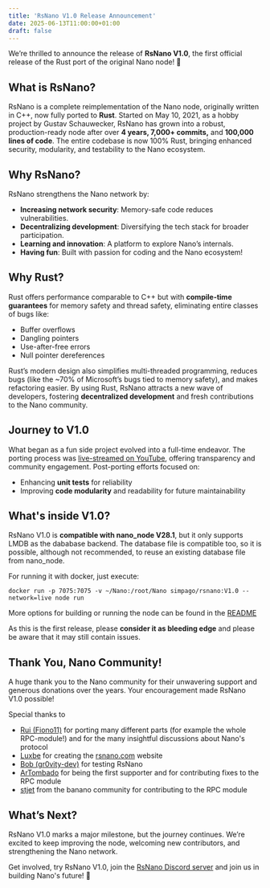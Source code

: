 ```yaml
---
title: 'RsNano V1.0 Release Announcement'
date: 2025-06-13T11:00:00+01:00
draft: false
---
```


We’re thrilled to announce the release of **RsNano V1.0**, the first official release of the Rust port of the original Nano node! 🎉

## What is RsNano?
RsNano is a complete reimplementation of the Nano node, originally written in C++, now fully ported to **Rust**. Started on May 10, 2021, as a hobby project by Gustav Schauwecker, RsNano has grown into a robust, production-ready node after over **4 years, 7,000+ commits,** and **100,000 lines of code**. The entire codebase is now 100% Rust, bringing enhanced security, modularity, and testability to the Nano ecosystem.

## Why RsNano?
RsNano strengthens the Nano network by:  
- **Increasing network security**: Memory-safe code reduces vulnerabilities.
- **Decentralizing development**: Diversifying the tech stack for broader participation.
- **Learning and innovation**: A platform to explore Nano’s internals.
- **Having fun**: Built with passion for coding and the Nano ecosystem!

## Why Rust?
Rust offers performance comparable to C++ but with **compile-time guarantees** for memory safety and thread safety, eliminating entire classes of bugs like:

- Buffer overflows
- Dangling pointers
- Use-after-free errors
- Null pointer dereferences

Rust’s modern design also simplifies multi-threaded programming, reduces bugs (like the ~70% of Microsoft’s bugs tied to memory safety), and makes refactoring easier. By using Rust, RsNano attracts a new wave of developers, fostering **decentralized development** and fresh contributions to the Nano community.

## Journey to V1.0

What began as a fun side project evolved into a full-time endeavor. The porting process was [live-streamed on YouTube](https://youtube.com/@gschauwecker), offering transparency and community engagement. Post-porting efforts focused on:

- Enhancing **unit tests** for reliability
- Improving **code modularity** and readability for future maintainability

## What's inside V1.0?
RsNano V1.0 is **compatible with nano_node V28.1**, but it only supports LMDB as the dababase backend. The database file is compatible too, so it is possible, although not recommended, to reuse an existing database file from nano_node.

For running it with docker, just execute:

```
docker run -p 7075:7075 -v ~/Nano:/root/Nano simpago/rsnano:V1.0 --network=live node run
```

More options for building or running the node can be found in the [README](https://github.com/rsnano-node/rsnano-node/tree/releases/v1)

As this is the first release, please **consider it as bleeding edge** and please be aware that it may still contain issues.


## Thank You, Nano Community!
A huge thank you to the Nano community for their unwavering support and generous donations over the years. Your encouragement made RsNano V1.0 possible!

Special thanks to 
- [Rui (Fiono11)]() for porting many different parts (for example the whole RPC-module!) and for the many insightful discussions about Nano's protocol
- [Luxbe](https://github.com/luxbe) for creating the [rsnano.com](https://rsnano.com) website
- [Bob (gr0vity-dev)](https://github.com/gr0vity-dev) for testing RsNano
- [ArTombado](https://github.com/ArTombado) for being the first supporter and for contributing fixes to the RPC module
- [stjet](https://github.com/stjet) from the banano community for contributing to the RPC module

## What’s Next?
RsNano V1.0 marks a major milestone, but the journey continues. We’re excited to keep improving the node, welcoming new contributors, and strengthening the Nano network.

Get involved, try RsNano V1.0, join the [RsNano Discord server](https://discord.gg/kBwvAyxEWE) and join us in building Nano's future! 🚀
